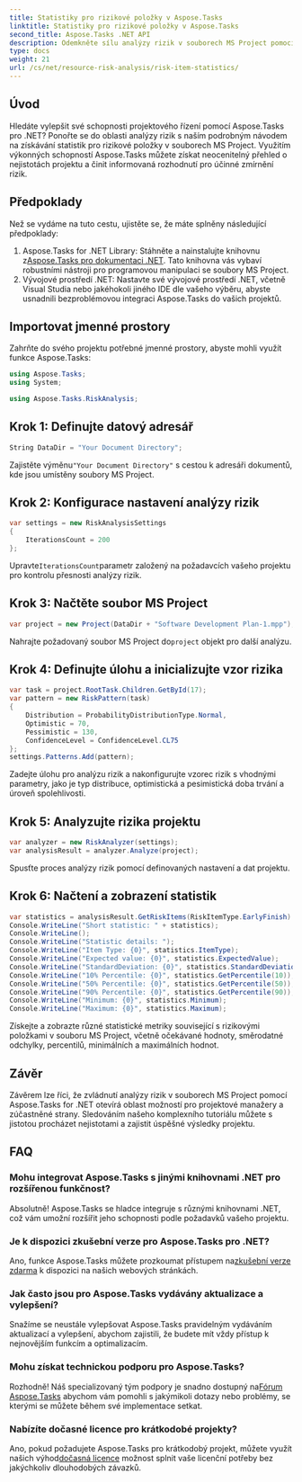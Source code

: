 ```yaml
---
title: Statistiky pro rizikové položky v Aspose.Tasks
linktitle: Statistiky pro rizikové položky v Aspose.Tasks
second_title: Aspose.Tasks .NET API
description: Odemkněte sílu analýzy rizik v souborech MS Project pomocí Aspose.Tasks for .NET. Získejte přehled, zmírněte nejistoty a řiďte úspěch projektu bez námahy.
type: docs
weight: 21
url: /cs/net/resource-risk-analysis/risk-item-statistics/
---
```

## Úvod
Hledáte vylepšit své schopnosti projektového řízení pomocí Aspose.Tasks pro .NET? Ponořte se do oblasti analýzy rizik s naším podrobným návodem na získávání statistik pro rizikové položky v souborech MS Project. Využitím výkonných schopností Aspose.Tasks můžete získat neocenitelný přehled o nejistotách projektu a činit informovaná rozhodnutí pro účinné zmírnění rizik.
## Předpoklady
Než se vydáme na tuto cestu, ujistěte se, že máte splněny následující předpoklady:
1.  Aspose.Tasks for .NET Library: Stáhněte a nainstalujte knihovnu z[Aspose.Tasks pro dokumentaci .NET](https://reference.aspose.com/tasks/net/). Tato knihovna vás vybaví robustními nástroji pro programovou manipulaci se soubory MS Project.
2. Vývojové prostředí .NET: Nastavte své vývojové prostředí .NET, včetně Visual Studia nebo jakéhokoli jiného IDE dle vašeho výběru, abyste usnadnili bezproblémovou integraci Aspose.Tasks do vašich projektů.

## Importovat jmenné prostory
Zahrňte do svého projektu potřebné jmenné prostory, abyste mohli využít funkce Aspose.Tasks:
```csharp
using Aspose.Tasks;
using System;

using Aspose.Tasks.RiskAnalysis;
```

## Krok 1: Definujte datový adresář
```csharp
String DataDir = "Your Document Directory";
```
 Zajistěte výměnu`"Your Document Directory"` s cestou k adresáři dokumentů, kde jsou umístěny soubory MS Project.
## Krok 2: Konfigurace nastavení analýzy rizik
```csharp
var settings = new RiskAnalysisSettings
{
    IterationsCount = 200
};
```
 Upravte`IterationsCount`parametr založený na požadavcích vašeho projektu pro kontrolu přesnosti analýzy rizik.
## Krok 3: Načtěte soubor MS Project
```csharp
var project = new Project(DataDir + "Software Development Plan-1.mpp");
```
 Nahrajte požadovaný soubor MS Project do`project` objekt pro další analýzu.
## Krok 4: Definujte úlohu a inicializujte vzor rizika
```csharp
var task = project.RootTask.Children.GetById(17);
var pattern = new RiskPattern(task)
{
    Distribution = ProbabilityDistributionType.Normal,
    Optimistic = 70,
    Pessimistic = 130,
    ConfidenceLevel = ConfidenceLevel.CL75
};
settings.Patterns.Add(pattern);
```
Zadejte úlohu pro analýzu rizik a nakonfigurujte vzorec rizik s vhodnými parametry, jako je typ distribuce, optimistická a pesimistická doba trvání a úroveň spolehlivosti.
## Krok 5: Analyzujte rizika projektu
```csharp
var analyzer = new RiskAnalyzer(settings);
var analysisResult = analyzer.Analyze(project);
```
Spusťte proces analýzy rizik pomocí definovaných nastavení a dat projektu.
## Krok 6: Načtení a zobrazení statistik
```csharp
var statistics = analysisResult.GetRiskItems(RiskItemType.EarlyFinish).Get(project.RootTask);
Console.WriteLine("Short statistic: " + statistics);
Console.WriteLine();
Console.WriteLine("Statistic details: ");
Console.WriteLine("Item Type: {0}", statistics.ItemType);
Console.WriteLine("Expected value: {0}", statistics.ExpectedValue);
Console.WriteLine("StandardDeviation: {0}", statistics.StandardDeviation);
Console.WriteLine("10% Percentile: {0}", statistics.GetPercentile(10));
Console.WriteLine("50% Percentile: {0}", statistics.GetPercentile(50));
Console.WriteLine("90% Percentile: {0}", statistics.GetPercentile(90));
Console.WriteLine("Minimum: {0}", statistics.Minimum);
Console.WriteLine("Maximum: {0}", statistics.Maximum);
```
Získejte a zobrazte různé statistické metriky související s rizikovými položkami v souboru MS Project, včetně očekávané hodnoty, směrodatné odchylky, percentilů, minimálních a maximálních hodnot.

## Závěr
Závěrem lze říci, že zvládnutí analýzy rizik v souborech MS Project pomocí Aspose.Tasks for .NET otevírá oblast možností pro projektové manažery a zúčastněné strany. Sledováním našeho komplexního tutoriálu můžete s jistotou procházet nejistotami a zajistit úspěšné výsledky projektu.
## FAQ
### Mohu integrovat Aspose.Tasks s jinými knihovnami .NET pro rozšířenou funkčnost?
Absolutně! Aspose.Tasks se hladce integruje s různými knihovnami .NET, což vám umožní rozšířit jeho schopnosti podle požadavků vašeho projektu.
### Je k dispozici zkušební verze pro Aspose.Tasks pro .NET?
 Ano, funkce Aspose.Tasks můžete prozkoumat přístupem na[zkušební verze zdarma](https://releases.aspose.com/) k dispozici na našich webových stránkách.
### Jak často jsou pro Aspose.Tasks vydávány aktualizace a vylepšení?
Snažíme se neustále vylepšovat Aspose.Tasks pravidelným vydáváním aktualizací a vylepšení, abychom zajistili, že budete mít vždy přístup k nejnovějším funkcím a optimalizacím.
### Mohu získat technickou podporu pro Aspose.Tasks?
Rozhodně! Náš specializovaný tým podpory je snadno dostupný na[Fórum Aspose.Tasks](https://forum.aspose.com/c/tasks/15) abychom vám pomohli s jakýmikoli dotazy nebo problémy, se kterými se můžete během své implementace setkat.
### Nabízíte dočasné licence pro krátkodobé projekty?
 Ano, pokud požadujete Aspose.Tasks pro krátkodobý projekt, můžete využít našich výhod[dočasná licence](https://purchase.aspose.com/temporary-license/) možnost splnit vaše licenční potřeby bez jakýchkoliv dlouhodobých závazků.